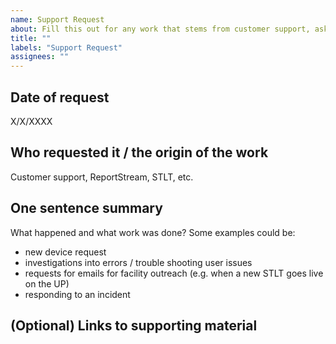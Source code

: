 ```yaml
---
name: Support Request
about: Fill this out for any work that stems from customer support, asks from other teams, being on call, incidents, etc. You may fill this out retroactively.
title: ""
labels: "Support Request"
assignees: ""
---
```


## Date of request

X/X/XXXX

## Who requested it / the origin of the work

Customer support, ReportStream, STLT, etc.

## One sentence summary

What happened and what work was done? Some examples could be:
- new device request
- investigations into errors / trouble shooting user issues
- requests for emails for facility outreach (e.g. when a new STLT goes live on the UP)
- responding to an incident

## (Optional) Links to supporting material

